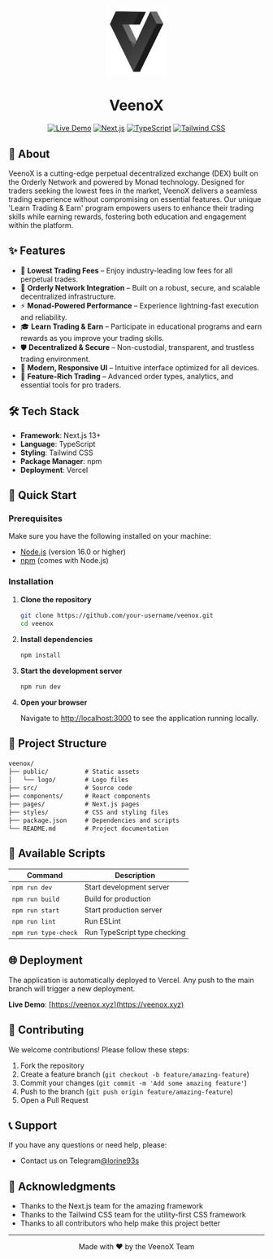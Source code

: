 <div align="center">
  <img src="./public/logo/veeno.png" width="120" alt="VeenoX Logo" />
  
  # VeenoX
  
  [![Live Demo](https://img.shields.io/badge/Live%20Demo-veeno--x.vercel.app-blue?style=for-the-badge&logo=vercel)](https://veeno-x.vercel.app/)
  [![Next.js](https://img.shields.io/badge/Next.js-13+-black?style=for-the-badge&logo=next.js)](https://nextjs.org/)
  [![TypeScript](https://img.shields.io/badge/TypeScript-007ACC?style=for-the-badge&logo=typescript&logoColor=white)](https://www.typescriptlang.org/)
  [![Tailwind CSS](https://img.shields.io/badge/Tailwind_CSS-38B2AC?style=for-the-badge&logo=tailwind-css&logoColor=white)](https://tailwindcss.com/)
</div>

## 📖 About

VeenoX is a cutting-edge perpetual decentralized exchange (DEX) built on the Orderly Network and powered by Monad technology. Designed for traders seeking the lowest fees in the market, VeenoX delivers a seamless trading experience without compromising on essential features. Our unique 'Learn Trading & Earn' program empowers users to enhance their trading skills while earning rewards, fostering both education and engagement within the platform.

## ✨ Features

- 💸 **Lowest Trading Fees** – Enjoy industry-leading low fees for all perpetual trades.
- 🔗 **Orderly Network Integration** – Built on a robust, secure, and scalable decentralized infrastructure.
- ⚡ **Monad-Powered Performance** – Experience lightning-fast execution and reliability.
- 🎓 **Learn Trading & Earn** – Participate in educational programs and earn rewards as you improve your trading skills.
- 🛡️ **Decentralized & Secure** – Non-custodial, transparent, and trustless trading environment.
- 📱 **Modern, Responsive UI** – Intuitive interface optimized for all devices.
- 🚀 **Feature-Rich Trading** – Advanced order types, analytics, and essential tools for pro traders.

## 🛠️ Tech Stack

- **Framework**: Next.js 13+
- **Language**: TypeScript
- **Styling**: Tailwind CSS
- **Package Manager**: npm
- **Deployment**: Vercel

## 🚀 Quick Start

### Prerequisites

Make sure you have the following installed on your machine:

- [Node.js](https://nodejs.org/) (version 16.0 or higher)
- [npm](https://www.npmjs.com/) (comes with Node.js)

### Installation

1. **Clone the repository**
   ```bash
   git clone https://github.com/your-username/veenox.git
   cd veenox
   ```

2. **Install dependencies**
   ```bash
   npm install
   ```

3. **Start the development server**
   ```bash
   npm run dev
   ```

4. **Open your browser**
   
   Navigate to [http://localhost:3000](http://localhost:3000) to see the application running locally.

## 📁 Project Structure

```
veenox/
├── public/          # Static assets
│   └── logo/        # Logo files
├── src/             # Source code
├── components/      # React components
├── pages/           # Next.js pages
├── styles/          # CSS and styling files
├── package.json     # Dependencies and scripts
└── README.md        # Project documentation
```

## 🎯 Available Scripts

| Command | Description |
|---------|-------------|
| `npm run dev` | Start development server |
| `npm run build` | Build for production |
| `npm run start` | Start production server |
| `npm run lint` | Run ESLint |
| `npm run type-check` | Run TypeScript type checking |

## 🌐 Deployment

The application is automatically deployed to Vercel. Any push to the main branch will trigger a new deployment.

**Live Demo**: [https://veenox.xyz](https://veenox.xyz)

## 🤝 Contributing

We welcome contributions! Please follow these steps:

1. Fork the repository
2. Create a feature branch (`git checkout -b feature/amazing-feature`)
3. Commit your changes (`git commit -m 'Add some amazing feature'`)
4. Push to the branch (`git push origin feature/amazing-feature`)
5. Open a Pull Request


## 📞 Support

If you have any questions or need help, please:

- Contact us on Telegram[@lorine93s](https://t.me/lorine93s)

## 🙏 Acknowledgments

- Thanks to the Next.js team for the amazing framework
- Thanks to the Tailwind CSS team for the utility-first CSS framework
- Thanks to all contributors who help make this project better

---

<div align="center">
  Made with ❤️ by the VeenoX Team
</div>
